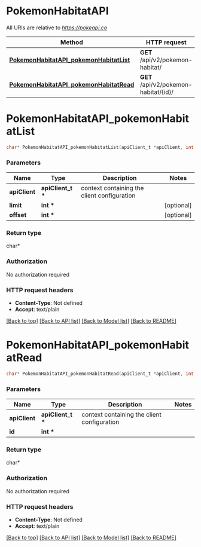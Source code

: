 # PokemonHabitatAPI

All URIs are relative to *https://pokeapi.co*

Method | HTTP request | Description
------------- | ------------- | -------------
[**PokemonHabitatAPI_pokemonHabitatList**](PokemonHabitatAPI.md#PokemonHabitatAPI_pokemonHabitatList) | **GET** /api/v2/pokemon-habitat/ | 
[**PokemonHabitatAPI_pokemonHabitatRead**](PokemonHabitatAPI.md#PokemonHabitatAPI_pokemonHabitatRead) | **GET** /api/v2/pokemon-habitat/{id}/ | 


# **PokemonHabitatAPI_pokemonHabitatList**
```c
char* PokemonHabitatAPI_pokemonHabitatList(apiClient_t *apiClient, int *limit, int *offset);
```

### Parameters
Name | Type | Description  | Notes
------------- | ------------- | ------------- | -------------
**apiClient** | **apiClient_t \*** | context containing the client configuration |
**limit** | **int \*** |  | [optional] 
**offset** | **int \*** |  | [optional] 

### Return type

char*



### Authorization

No authorization required

### HTTP request headers

 - **Content-Type**: Not defined
 - **Accept**: text/plain

[[Back to top]](#) [[Back to API list]](../README.md#documentation-for-api-endpoints) [[Back to Model list]](../README.md#documentation-for-models) [[Back to README]](../README.md)

# **PokemonHabitatAPI_pokemonHabitatRead**
```c
char* PokemonHabitatAPI_pokemonHabitatRead(apiClient_t *apiClient, int *id);
```

### Parameters
Name | Type | Description  | Notes
------------- | ------------- | ------------- | -------------
**apiClient** | **apiClient_t \*** | context containing the client configuration |
**id** | **int \*** |  | 

### Return type

char*



### Authorization

No authorization required

### HTTP request headers

 - **Content-Type**: Not defined
 - **Accept**: text/plain

[[Back to top]](#) [[Back to API list]](../README.md#documentation-for-api-endpoints) [[Back to Model list]](../README.md#documentation-for-models) [[Back to README]](../README.md)

